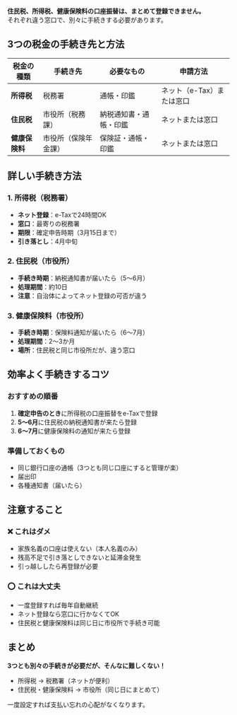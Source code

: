 
**住民税、所得税、健康保険料の口座振替は、まとめて登録できません。**  
それぞれ違う窓口で、別々に手続きする必要があります。

## 3つの税金の手続き先と方法

| 税金の種類 | 手続き先 | 必要なもの | 申請方法 |
|---------|--------|----------|---------|
| **所得税** | 税務署 | 通帳・印鑑 | ネット（e-Tax）または窓口 |
| **住民税** | 市役所（税務課） | 納税通知書・通帳・印鑑 | ネットまたは窓口 |
| **健康保険料** | 市役所（保険年金課） | 保険証・通帳・印鑑 | ネットまたは窓口 |

## 詳しい手続き方法

### 1. 所得税（税務署）
- **ネット登録**：e-Taxで24時間OK
- **窓口**：最寄りの税務署
- **期限**：確定申告時期（3月15日まで）
- **引き落とし**：4月中旬

### 2. 住民税（市役所）
- **手続き時期**：納税通知書が届いたら（5〜6月）
- **処理期間**：約10日
- **注意**：自治体によってネット登録の可否が違う

### 3. 健康保険料（市役所）
- **手続き時期**：保険料通知が届いたら（6〜7月）
- **処理期間**：2〜3か月
- **場所**：住民税と同じ市役所だが、違う窓口

## 効率よく手続きするコツ

### おすすめの順番
1. **確定申告のとき**に所得税の口座振替をe-Taxで登録
2. **5〜6月**に住民税の納税通知書が来たら登録
3. **6〜7月**に健康保険料の通知が来たら登録

### 準備しておくもの
- 同じ銀行口座の通帳（3つとも同じ口座にすると管理が楽）
- 届出印
- 各種通知書（届いたら）

## 注意すること

### ❌ これはダメ
- 家族名義の口座は使えない（本人名義のみ）
- 残高不足で引き落としできないと延滞金発生
- 引っ越ししたら再登録が必要

### ⭕ これは大丈夫
- 一度登録すれば毎年自動継続
- ネット登録なら窓口に行かなくてOK
- 住民税と健康保険料は同じ日に市役所で手続き可能

## まとめ

**3つとも別々の手続きが必要だが、そんなに難しくない！**

- 所得税 → 税務署（ネットが便利）
- 住民税・健康保険料 → 市役所（同じ日にまとめて）

一度設定すれば支払い忘れの心配がなくなります。
